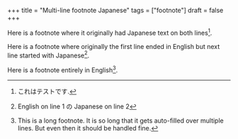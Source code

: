 +++
title = "Multi-line footnote Japanese"
tags = ["footnote"]
draft = false
+++

Here is a footnote where it originally had Japanese text on both
lines[^fn:1].

Here is a footnote where originally the first line ended in English
but next line started with Japanese[^fn:2].

Here is a footnote entirely in English[^fn:3].

[^fn:1]: これはテストです.
[^fn:2]: English on line 1 の Japanese on line 2
[^fn:3]: This is a long footnote. It is so long that it gets auto-filled over multiple lines. But even then it should be handled fine.
